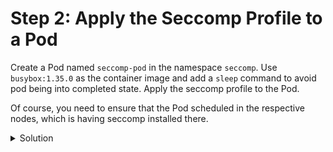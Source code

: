 # Step 2: Apply the Seccomp Profile to a Pod

Create a Pod named `seccomp-pod` in the namespace `seccomp`. Use `busybox:1.35.0` as the container image and add a `sleep` command to avoid pod being into completed state. Apply the seccomp profile to the Pod.

Of course, you need to ensure that the Pod scheduled in the respective nodes, which is having seccomp installed there.


<details>
  <summary>Solution</summary>

* Get the worker node to be used as node selector to schedule the pod: `kubectl get node --show-labels`

* Create the Pod manifest using the seccomp profile:
```yaml
apiVersion: v1
kind: Pod
metadata:
  name: seccomp-pod
  namespace: seccomp
spec:
  nodeSelector:
    app.kubernetes.io/name: <node-name>
  securityContext:
    seccompProfile:
      type: Localhost
      localhostProfile: syscall-restrict.json
  containers:
  - name: secure-container
    image: busybox:1.35.0
    command: ["sh", "-c", "sleep 1d"]
```

* Apply the Pod manifest: `kubectl apply -f seccomp-pod.yaml`

* Attempt to execute a restricted syscall within the container:
```sh
kubectl exec -n seccomp seccomp-pod -- sh -c "cat /proc/self/status | grep Seccomp"
kubectl exec -n seccomp seccomp-pod -- sh -c "unshare -p"
```

</details>
